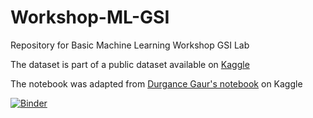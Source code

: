 # Workshop-ML-GSI
Repository for Basic Machine Learning Workshop GSI Lab

The dataset is part of a public dataset available on [Kaggle](https://www.kaggle.com/datasets/rashikrahmanpritom/heart-attack-analysis-prediction-dataset)


The notebook was adapted from [Durgance Gaur's notebook](https://www.kaggle.com/code/durgancegaur/a-guide-to-any-classification-problem) on Kaggle

[![Binder](https://mybinder.org/badge_logo.svg)](https://mybinder.org/v2/gh/gsi-bioinformatics/Workshop-ML-GSI/main?labpath=Full%20Code%20Workshop%20Machine%20Learning.ipynb)
